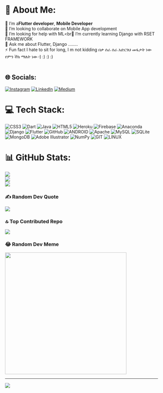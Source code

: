# 💫 About Me:
🔭 I’m a**Flutter developer**, **Mobile Developer** <br>👯 I’m looking to collaborate on  Mobile App development <br>🤝 I’m looking for help with ML<br🌱 I’m currently learning Django with RSET FRAMEWORK<br>💬 Ask me about Flutter, Django ........<br>⚡ Fun fact I hate to sit for long, I m not kidding  በቃ ሰራ ሰራ አድርገህ መፋታት ነው የምን ችክ ማለት ነው ፡) :) :) :)<br><br>


## 🌐 Socials:
[![Instagram](https://img.shields.io/badge/Instagram-%23E4405F.svg?logo=Instagram&logoColor=white)](https://instagram.com/https://www.instagram.com/barok_getachew/) [![LinkedIn](https://img.shields.io/badge/LinkedIn-%230077B5.svg?logo=linkedin&logoColor=white)](https://linkedin.com/in/in/biruk-getachew-612aaa248) [![Medium](https://img.shields.io/badge/Medium-12100E?logo=medium&logoColor=white)](https://medium.com/@https://medium.com/@leoseven59) 

# 💻 Tech Stack:
![CSS3](https://img.shields.io/badge/css3-%231572B6.svg?style=flat&logo=css3&logoColor=white) ![Dart](https://img.shields.io/badge/dart-%230175C2.svg?style=flat&logo=dart&logoColor=white) ![Java](https://img.shields.io/badge/java-%23ED8B00.svg?style=flat&logo=java&logoColor=white) ![HTML5](https://img.shields.io/badge/html5-%23E34F26.svg?style=flat&logo=html5&logoColor=white) ![Heroku](https://img.shields.io/badge/heroku-%23430098.svg?style=flat&logo=heroku&logoColor=white) ![Firebase](https://img.shields.io/badge/firebase-%23039BE5.svg?style=flat&logo=firebase) ![Anaconda](https://img.shields.io/badge/Anaconda-%2344A833.svg?style=flat&logo=anaconda&logoColor=white) ![Django](https://img.shields.io/badge/django-%23092E20.svg?style=flat&logo=django&logoColor=white) ![Flutter](https://img.shields.io/badge/Flutter-%2302569B.svg?style=flat&logo=Flutter&logoColor=white) ![GitHub](https://img.shields.io/badge/GitHub-%23121011.svg?style=flat&logo=github&logoColor=white) ![ANDROID](https://img.shields.io/badge/android-%2320232a.svg?style=flat&logo=android&logoColor=%a4c639) ![Apache](https://img.shields.io/badge/apache-%23D42029.svg?style=flat&logo=apache&logoColor=white) ![MySQL](https://img.shields.io/badge/mysql-%2300f.svg?style=flat&logo=mysql&logoColor=white) ![SQLite](https://img.shields.io/badge/sqlite-%2307405e.svg?style=flat&logo=sqlite&logoColor=white) ![MongoDB](https://img.shields.io/badge/MongoDB-%234ea94b.svg?style=flat&logo=mongodb&logoColor=white) ![Adobe Illustrator](https://img.shields.io/badge/adobeillustrator-%23FF9A00.svg?style=flat&logo=adobeillustrator&logoColor=white) ![NumPy](https://img.shields.io/badge/numpy-%23013243.svg?style=flat&logo=numpy&logoColor=white) ![GIT](https://img.shields.io/badge/Git-fc6d26?style=flat&logo=git&logoColor=white) ![LINUX](https://img.shields.io/badge/Linux-FCC624?style=flat&logo=linux&logoColor=black)
# 📊 GitHub Stats:
![](https://github-readme-stats.vercel.app/api?username=Barok-Getachew&theme=vue-dark&hide_border=true&include_all_commits=true&count_private=true)<br/>
![](https://github-readme-streak-stats.herokuapp.com/?user=Barok-Getachew&theme=vue-dark&hide_border=true)<br/>
![](https://github-readme-stats.vercel.app/api/top-langs/?username=Barok-Getachew&theme=vue-dark&hide_border=true&include_all_commits=true&count_private=true&layout=compact)

### ✍️ Random Dev Quote
![](https://quotes-github-readme.vercel.app/api?type=horizontal&theme=gruvbox)

### 🔝 Top Contributed Repo
![](https://github-contributor-stats.vercel.app/api?username=Barok-Getachew&limit=5&theme=dark&combine_all_yearly_contributions=true)

### 😂 Random Dev Meme
<img src='https://randommeme-five.vercel.app/' style="height: 400px;"/>

---
[![](https://visitcount.itsvg.in/api?id=Barok-Getachew&icon=0&color=0)](https://visitcount.itsvg.in)

<!-- Proudly created with GPRM ( https://gprm.itsvg.in ) -->
